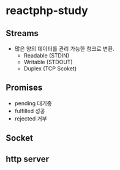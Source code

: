 # reactphp-study

## Streams
 - 많은 양의 데이터를 관리 가능한 청크로 변환.
    - Readable (STDIN)
    - Writable (STDOUT)
    - Duplex (TCP Scoket)

## Promises
 - pending 대기중
 - fulfilled 성공
 - rejected 거부

## Socket

## http server